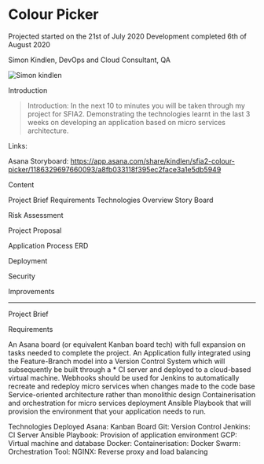 # Colour Picker

Projected started on the 21st of July 2020
Development completed 6th of August 2020

Simon Kindlen, DevOps and Cloud Consultant, QA

![Simon kindlen](https://i.imgur.com/DAaZve5.jpg)


Introduction

>Introduction: In the next 10 to minutes you will be taken through my project for SFIA2. Demonstrating the technologies learnt in the last 3 weeks on developing an application based on micro services architecture.  



Links:

Asana Storyboard: https://app.asana.com/share/kindlen/sfia2-colour-picker/1186329697660093/a8fb033118f395ec2face3a1e5db5949


Content

Project Brief
Requirements
Technologies
Overview
Story Board

Risk Assessment

Project Proposal

Application
Process
ERD

Deployment

Security


Improvements

------

Project Brief

Requirements

An Asana board (or equivalent Kanban board tech) with full expansion on tasks needed to complete the project.
An Application fully integrated using the Feature-Branch model into a Version Control System which will subsequently be built through a * CI server and deployed to a cloud-based virtual machine.
Webhooks should be used for Jenkins to automatically recreate and redeploy micro services when changes made to the code base
Service-oriented architecture rather than monolithic design
Containerisation and orchestration for micro services deployment
 Ansible Playbook that will provision the environment that your application needs to run.

Technologies Deployed
Asana: Kanban Board
Git: Version Control
Jenkins: CI Server 
Ansible Playbook: Provision of application environment
GCP: Virtual machine and database
Docker: Containerisation:
Docker Swarm: Orchestration Tool: 
NGINX: Reverse proxy and load balancing

